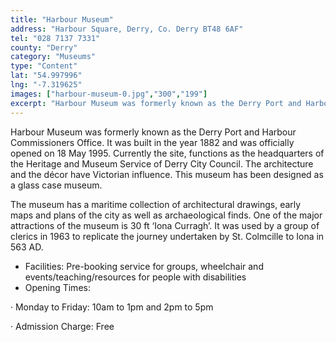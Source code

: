 ```yaml
---
title: "Harbour Museum"
address: "Harbour Square, Derry, Co. Derry BT48 6AF"
tel: "028 7137 7331"
county: "Derry"
category: "Museums"
type: "Content"
lat: "54.997996"
lng: "-7.319625"
images: ["harbour-museum-0.jpg","300","199"]
excerpt: "Harbour Museum was formerly known as the Derry Port and Harbour Commissioners Office. It was built in the year 1882 and was officially opened on 18 Ma..."
---
```

<p>Harbour Museum was formerly known as the Derry Port and Harbour Commissioners Office. It was built in the year 1882 and was officially opened on 18 May 1995. Currently the site, functions as the headquarters of the Heritage and Museum Service of Derry City Council. The architecture and the d&eacute;cor have Victorian influence. This museum has been designed as a glass case museum.</p>  
    <p>The museum has a maritime collection of architectural drawings, early maps and plans of the city as well as archaeological finds. One of the major attractions of the museum is 30 ft &lsquo;Iona Curragh&rsquo;. It was used by a group of clerics in 1963 to replicate the journey undertaken by St. Colmcille to Iona in 563 AD.</p>  
    <ul> 
        <li>Facilities: Pre-booking service for groups, wheelchair and events/teaching/resources for people with disabilities</li> 
        <li>Opening Times:</li> </ul> 
    <p>&middot;        Monday to Friday: 10am to 1pm and 2pm to 5pm</p> 
    <p>&middot;         Admission Charge: Free</p>